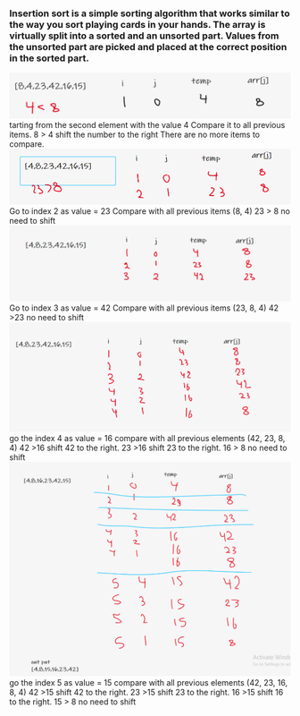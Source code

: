 ### Insertion sort is a simple sorting algorithm that works similar to the way you sort playing cards in your hands. The array is virtually split into a sorted and an unsorted part. Values from the unsorted part are picked and placed at the correct position in the sorted part.
![step one](Images/step1.PNG)
tarting from the second element with the value 4
Compare it to all previous items.
8 > 4  shift the number to the right
There are no more items to compare.
![step two](Images/step2.PNG)
Go to index 2 as value = 23
Compare with all previous items (8, 4)
23 > 8 no need to shift
![step three](Images/step3.PNG)
Go to index 3 as value = 42
Compare with all previous items (23, 8, 4)
42 >23 no need to shift
![step four](Images/step4.PNG)
go the index 4 as value = 16
compare with all previous elements (42, 23, 8, 4)
42 >16 shift 42 to the right.
23 >16 shift 23 to the right.
16 > 8 no need to shift
![step five](Images/step5.PNG)
go the index 5 as value = 15
compare with all previous elements (42, 23, 16, 8, 4)
42 >15 shift 42 to the right.
23 >15 shift 23 to the right.
16 >15 shift 16 to the right.
15 > 8 no need to shift